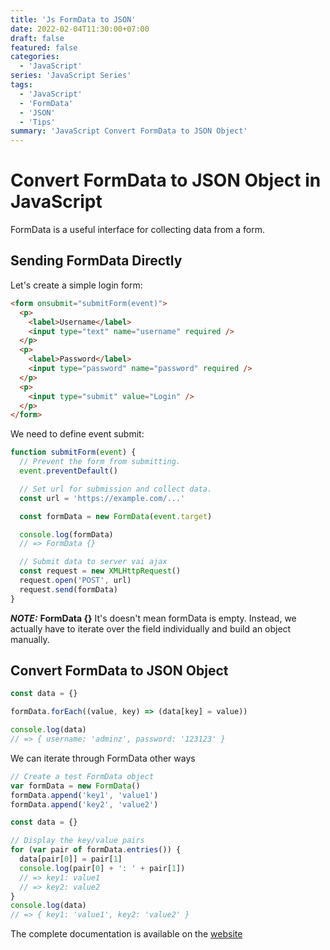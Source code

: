 ```yaml
---
title: 'Js FormData to JSON'
date: 2022-02-04T11:30:00+07:00
draft: false
featured: false
categories:
  - 'JavaScript'
series: 'JavaScript Series'
tags:
  - 'JavaScript'
  - 'FormData'
  - 'JSON'
  - 'Tips'
summary: 'JavaScript Convert FormData to JSON Object'
---
```


# Convert FormData to JSON Object in JavaScript

FormData is a useful interface for collecting data from a form.

## Sending FormData Directly

Let's create a simple login form:

```html
<form onsubmit="submitForm(event)">
  <p>
    <label>Username</label>
    <input type="text" name="username" required />
  </p>
  <p>
    <label>Password</label>
    <input type="password" name="password" required />
  </p>
  <p>
    <input type="submit" value="Login" />
  </p>
</form>
```

We need to define event submit:

```javascript
function submitForm(event) {
  // Prevent the form from submitting.
  event.preventDefault()

  // Set url for submission and collect data.
  const url = 'https://example.com/...'

  const formData = new FormData(event.target)

  console.log(formData)
  // => FormData {}

  // Submit data to server vai ajax
  const request = new XMLHttpRequest()
  request.open('POST', url)
  request.send(formData)
}
```

**_NOTE:_** **FormData {}** It's doesn't mean formData is empty. Instead, we actually have to iterate over the field individually and build an object manually.

## Convert FormData to JSON Object

```javascript
const data = {}

formData.forEach((value, key) => (data[key] = value))

console.log(data)
// => { username: 'adminz', password: '123123' }
```

We can iterate through FormData other ways

```javascript
// Create a test FormData object
var formData = new FormData()
formData.append('key1', 'value1')
formData.append('key2', 'value2')

const data = {}

// Display the key/value pairs
for (var pair of formData.entries()) {
  data[pair[0]] = pair[1]
  console.log(pair[0] + ': ' + pair[1])
  // => key1: value1
  // => key2: value2
}
console.log(data)
// => { key1: 'value1', key2: 'value2' }
```

The complete documentation is available on the [website](https://developer.mozilla.org/en-US/docs/Web/API/FormData/entries)
